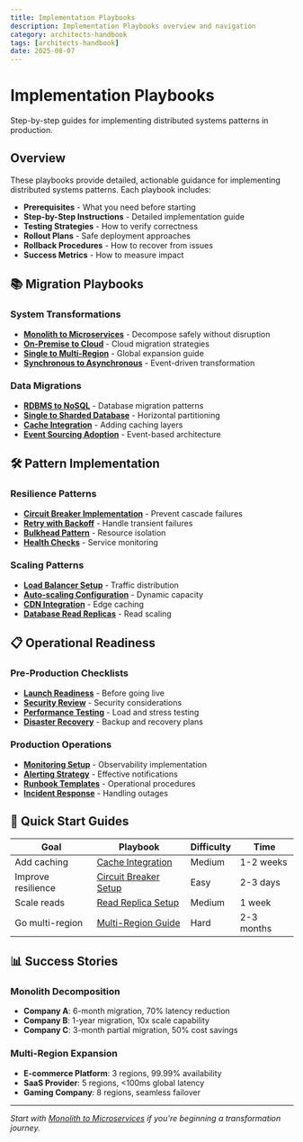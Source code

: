 ```yaml
---
title: Implementation Playbooks
description: Implementation Playbooks overview and navigation
category: architects-handbook
tags: [architects-handbook]
date: 2025-08-07
---
```


# Implementation Playbooks

Step-by-step guides for implementing distributed systems patterns in production.

## Overview

These playbooks provide detailed, actionable guidance for implementing distributed systems patterns. Each playbook includes:

- **Prerequisites** - What you need before starting
- **Step-by-Step Instructions** - Detailed implementation guide
- **Testing Strategies** - How to verify correctness
- **Rollout Plans** - Safe deployment approaches
- **Rollback Procedures** - How to recover from issues
- **Success Metrics** - How to measure impact

## 📚 Migration Playbooks

### System Transformations
- **[Monolith to Microservices](../monolith-to-microservices.md)** - Decompose safely without disruption
- **[On-Premise to Cloud](on-premise-to-cloud/)** - Cloud migration strategies
- **[Single to Multi-Region](single-to-multi-region/)** - Global expansion guide
- **[Synchronous to Asynchronous](sync-to-async/)** - Event-driven transformation

### Data Migrations
- **[RDBMS to NoSQL](rdbms-to-nosql/)** - Database migration patterns
- **[Single to Sharded Database](database-sharding/)** - Horizontal partitioning
- **[Cache Integration](cache-integration/)** - Adding caching layers
- **[Event Sourcing Adoption](event-sourcing-adoption/)** - Event-based architecture

## 🛠️ Pattern Implementation

### Resilience Patterns
- **[Circuit Breaker Implementation](circuit-breaker-setup/)** - Prevent cascade failures
- **[Retry with Backoff](retry-implementation/)** - Handle transient failures
- **[Bulkhead Pattern](bulkhead-setup/)** - Resource isolation
- **[Health Checks](health-check-implementation/)** - Service monitoring

### Scaling Patterns
- **[Load Balancer Setup](load-balancer-setup/)** - Traffic distribution
- **[Auto-scaling Configuration](auto-scaling-setup/)** - Dynamic capacity
- **[CDN Integration](cdn-integration/)** - Edge caching
- **[Database Read Replicas](read-replica-setup/)** - Read scaling

## 📋 Operational Readiness

### Pre-Production Checklists
- **[Launch Readiness](launch-readiness/)** - Before going live
- **[Security Review](security-checklist/)** - Security considerations
- **[Performance Testing](../performance-testing.md)** - Load and stress testing
- **[Disaster Recovery](disaster-recovery/)** - Backup and recovery plans

### Production Operations
- **[Monitoring Setup](monitoring-setup/)** - Observability implementation
- **[Alerting Strategy](alerting-strategy/)** - Effective notifications
- **[Runbook Templates](runbook-templates/)** - Operational procedures
- **[Incident Response](../incident-response.md)** - Handling outages

## 🎯 Quick Start Guides

| Goal | Playbook | Difficulty | Time |
|------|----------|------------|------|
| Add caching | [Cache Integration](cache-integration/) | Medium | 1-2 weeks |
| Improve resilience | [Circuit Breaker Setup](circuit-breaker-setup/) | Easy | 2-3 days |
| Scale reads | [Read Replica Setup](read-replica-setup/) | Medium | 1 week |
| Go multi-region | [Multi-Region Guide](single-to-multi-region/) | Hard | 2-3 months |

## 📊 Success Stories

### Monolith Decomposition
- **Company A**: 6-month migration, 70% latency reduction
- **Company B**: 1-year migration, 10x scale capability
- **Company C**: 3-month partial migration, 50% cost savings

### Multi-Region Expansion
- **E-commerce Platform**: 3 regions, 99.99% availability
- **SaaS Provider**: 5 regions, <100ms global latency
- **Gaming Company**: 8 regions, seamless failover

---

*Start with [Monolith to Microservices](../monolith-to-microservices.md) if you're beginning a transformation journey.*